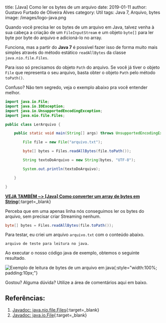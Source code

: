 title: [Java] Como ler os bytes de um arquivo
date: 2019-01-11
author: Gustavo Furtado de Oliveira Alves
category: Util
tags: Java 7, Arquivo, bytes
image: /images/logo-java.png

Quando você precisa ler os bytes de um arquivo em Java,
talvez venha à sua cabeça a criação de um `FileInputStream` e um objeto `byte[]`
para ler byte por byte do arquivo e adicioná-lo no array.

Funciona, mas a partir do **Java 7** é possível fazer isso de forma muito mais simples
através do método estático `readAllBytes` da classe `java.nio.file.Files`.

Para isso só precisamos do objeto `Path` do arquivo.
Se você já tiver o objeto `File` que representa o seu arquivo,
basta obter o objeto `Path` pelo método `toPath()`.

Confuso? Não tem segredo, veja o exemplo abaixo pra você entender melhor.

```java
import java.io.File;
import java.io.IOException;
import java.io.UnsupportedEncodingException;
import java.nio.file.Files;

public class LerArquivo {

    public static void main(String[] args) throws UnsupportedEncodingException, IOException{

        File file = new File("arquivo.txt");

        byte[] bytes = Files.readAllBytes(file.toPath());

        String textoDoArquivo = new String(bytes, "UTF-8");

        System.out.println(textoDoArquivo);

    }

}
```

[**VEJA TAMBÉM ~> [Java] Como converter um array de bytes em String**](https://dicasdejava.com.br/java-como-converter-um-array-de-bytes-em-string/){:target=\_blank}

Perceba que em uma apenas linha nós conseguimos ler os bytes do arquivo, sem precisar criar Streaming nenhum.

```java
byte[] bytes = Files.readAllBytes(file.toPath());
```

Para testar, eu criei um arquivo `arquivo.txt` com o conteúdo abaixo.

```
arquivo de teste para leitura no java.
```

Ao executar o nosso código java de exemplo, obtemos o seguinte resultado.

![Exemplo de leitura de bytes de um arquivo em java](/images/exemplo-ler-bytes-de-arquivo-java.gif){:style="width:100%; padding:10px;"}

Gostou? Alguma dúvida? Utilize a área de comentários aqui em baixo.

## Referências:

1. [Javadoc: java.nio.file.Files](https://docs.oracle.com/javase/7/docs/api/java/nio/file/Files.html){:target=\_blank}
2. [Javadoc: java.io.File](https://docs.oracle.com/javase/7/docs/api/java/io/File.html){:target=\_blank}